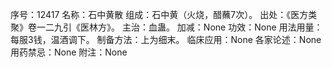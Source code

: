 序号：12417
名称：石中黄散
组成：石中黄（火烧，醋蘸7次）。
出处：《医方类聚》卷一二九引《医林方》。
主治：血蛊。
加减：None
功效：None
用法用量：每服3钱，温酒调下。
制备方法：上为细末。
临床应用：None
各家论述：None
用药禁忌：None
附注：None
